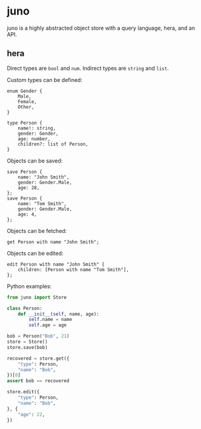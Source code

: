 # juno

juno is a highly abstracted object store with a query language, hera, and an API.

## hera

Direct types are `bool` and `num`. Indirect types are `string` and `list`.

Custom types can be defined:

```
enum Gender {
    Male,
    Female,
    Other,
}

type Person {
    name!: string,
    gender: Gender,
    age: number,
    children?: list of Person,
}
```

Objects can be saved:

```
save Person {
    name: "John Smith",
    gender: Gender.Male,
    age: 28,
};
save Person {
    name: "Tom Smith",
    gender: Gender.Male,
    age: 4,
};
```

Objects can be fetched:

```
get Person with name "John Smith";
```

Objects can be edited:

```
edit Person with name "John Smith" {
    children: [Person with name "Tom Smith"],
};
```

Python examples:

```python
from juno import Store

class Person:
    def __init__(self, name, age):
        self.name = name
        self.age = age

bob = Person("Bob", 21)
store = Store()
store.save(bob)

recovered = store.get({
    "type": Person,
    "name": "Bob",
})[0]
assert bob == recovered

store.edit({
    "type": Person,
    "name": "Bob",
}, {
    "age": 22,
})
```